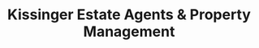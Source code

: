 ---
title: "Kissinger Estate Agents & Property Management"
url: /attleborough/kissinger-estate-agents-und-property-management/
shop: Lebensmittel
---